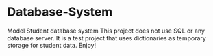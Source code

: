# Database-System
Model Student database system 
This project does not use SQL or any database server. 
It is a test project that uses dictionaries as temporary storage for student data.
Enjoy!
